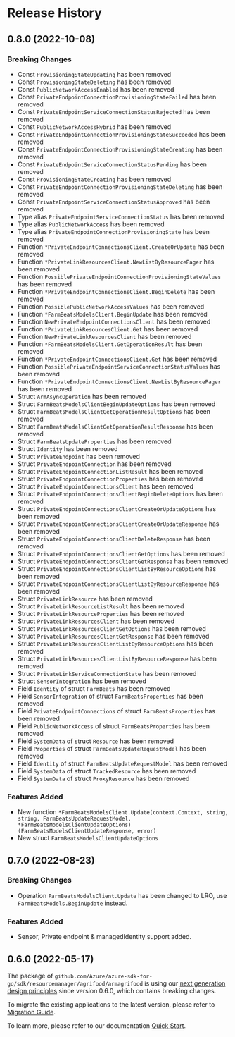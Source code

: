# Release History

## 0.8.0 (2022-10-08)
### Breaking Changes

- Const `ProvisioningStateUpdating` has been removed
- Const `ProvisioningStateDeleting` has been removed
- Const `PublicNetworkAccessEnabled` has been removed
- Const `PrivateEndpointConnectionProvisioningStateFailed` has been removed
- Const `PrivateEndpointServiceConnectionStatusRejected` has been removed
- Const `PublicNetworkAccessHybrid` has been removed
- Const `PrivateEndpointConnectionProvisioningStateSucceeded` has been removed
- Const `PrivateEndpointConnectionProvisioningStateCreating` has been removed
- Const `PrivateEndpointServiceConnectionStatusPending` has been removed
- Const `ProvisioningStateCreating` has been removed
- Const `PrivateEndpointConnectionProvisioningStateDeleting` has been removed
- Const `PrivateEndpointServiceConnectionStatusApproved` has been removed
- Type alias `PrivateEndpointServiceConnectionStatus` has been removed
- Type alias `PublicNetworkAccess` has been removed
- Type alias `PrivateEndpointConnectionProvisioningState` has been removed
- Function `*PrivateEndpointConnectionsClient.CreateOrUpdate` has been removed
- Function `*PrivateLinkResourcesClient.NewListByResourcePager` has been removed
- Function `PossiblePrivateEndpointConnectionProvisioningStateValues` has been removed
- Function `*PrivateEndpointConnectionsClient.BeginDelete` has been removed
- Function `PossiblePublicNetworkAccessValues` has been removed
- Function `*FarmBeatsModelsClient.BeginUpdate` has been removed
- Function `NewPrivateEndpointConnectionsClient` has been removed
- Function `*PrivateLinkResourcesClient.Get` has been removed
- Function `NewPrivateLinkResourcesClient` has been removed
- Function `*FarmBeatsModelsClient.GetOperationResult` has been removed
- Function `*PrivateEndpointConnectionsClient.Get` has been removed
- Function `PossiblePrivateEndpointServiceConnectionStatusValues` has been removed
- Function `*PrivateEndpointConnectionsClient.NewListByResourcePager` has been removed
- Struct `ArmAsyncOperation` has been removed
- Struct `FarmBeatsModelsClientBeginUpdateOptions` has been removed
- Struct `FarmBeatsModelsClientGetOperationResultOptions` has been removed
- Struct `FarmBeatsModelsClientGetOperationResultResponse` has been removed
- Struct `FarmBeatsUpdateProperties` has been removed
- Struct `Identity` has been removed
- Struct `PrivateEndpoint` has been removed
- Struct `PrivateEndpointConnection` has been removed
- Struct `PrivateEndpointConnectionListResult` has been removed
- Struct `PrivateEndpointConnectionProperties` has been removed
- Struct `PrivateEndpointConnectionsClient` has been removed
- Struct `PrivateEndpointConnectionsClientBeginDeleteOptions` has been removed
- Struct `PrivateEndpointConnectionsClientCreateOrUpdateOptions` has been removed
- Struct `PrivateEndpointConnectionsClientCreateOrUpdateResponse` has been removed
- Struct `PrivateEndpointConnectionsClientDeleteResponse` has been removed
- Struct `PrivateEndpointConnectionsClientGetOptions` has been removed
- Struct `PrivateEndpointConnectionsClientGetResponse` has been removed
- Struct `PrivateEndpointConnectionsClientListByResourceOptions` has been removed
- Struct `PrivateEndpointConnectionsClientListByResourceResponse` has been removed
- Struct `PrivateLinkResource` has been removed
- Struct `PrivateLinkResourceListResult` has been removed
- Struct `PrivateLinkResourceProperties` has been removed
- Struct `PrivateLinkResourcesClient` has been removed
- Struct `PrivateLinkResourcesClientGetOptions` has been removed
- Struct `PrivateLinkResourcesClientGetResponse` has been removed
- Struct `PrivateLinkResourcesClientListByResourceOptions` has been removed
- Struct `PrivateLinkResourcesClientListByResourceResponse` has been removed
- Struct `PrivateLinkServiceConnectionState` has been removed
- Struct `SensorIntegration` has been removed
- Field `Identity` of struct `FarmBeats` has been removed
- Field `SensorIntegration` of struct `FarmBeatsProperties` has been removed
- Field `PrivateEndpointConnections` of struct `FarmBeatsProperties` has been removed
- Field `PublicNetworkAccess` of struct `FarmBeatsProperties` has been removed
- Field `SystemData` of struct `Resource` has been removed
- Field `Properties` of struct `FarmBeatsUpdateRequestModel` has been removed
- Field `Identity` of struct `FarmBeatsUpdateRequestModel` has been removed
- Field `SystemData` of struct `TrackedResource` has been removed
- Field `SystemData` of struct `ProxyResource` has been removed

### Features Added

- New function `*FarmBeatsModelsClient.Update(context.Context, string, string, FarmBeatsUpdateRequestModel, *FarmBeatsModelsClientUpdateOptions) (FarmBeatsModelsClientUpdateResponse, error)`
- New struct `FarmBeatsModelsClientUpdateOptions`


## 0.7.0 (2022-08-23)
### Breaking Changes

- Operation `FarmBeatsModelsClient.Update` has been changed to LRO, use `FarmBeatsModels.BeginUpdate` instead.

### Features Added

- Sensor, Private endpoint & managedIdentity support added.

## 0.6.0 (2022-05-17)

The package of `github.com/Azure/azure-sdk-for-go/sdk/resourcemanager/agrifood/armagrifood` is using our [next generation design principles](https://azure.github.io/azure-sdk/general_introduction.html) since version 0.6.0, which contains breaking changes.

To migrate the existing applications to the latest version, please refer to [Migration Guide](https://aka.ms/azsdk/go/mgmt/migration).

To learn more, please refer to our documentation [Quick Start](https://aka.ms/azsdk/go/mgmt).
